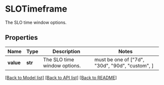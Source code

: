 # SLOTimeframe

The SLO time window options.

## Properties

| Name      | Type    | Description                  | Notes                                           |
| --------- | ------- | ---------------------------- | ----------------------------------------------- |
| **value** | **str** | The SLO time window options. | must be one of ["7d", "30d", "90d", "custom", ] |

[[Back to Model list]](README.md#documentation-for-models) [[Back to API list]](README.md#documentation-for-api-endpoints) [[Back to README]](README.md)
